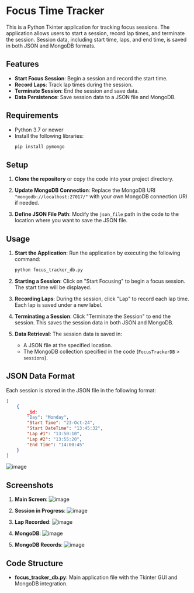 # Focus Time Tracker

This is a Python Tkinter application for tracking focus sessions. The application allows users to start a session, record lap times, and terminate the session. Session data, including start time, laps, and end time, is saved in both JSON and MongoDB formats.

## Features

- **Start Focus Session**: Begin a session and record the start time.
- **Record Laps**: Track lap times during the session.
- **Terminate Session**: End the session and save data.
- **Data Persistence**: Save session data to a JSON file and MongoDB.

## Requirements

- Python 3.7 or newer
- Install the following libraries:
  ```bash
  pip install pymongo
  ```

## Setup

1. **Clone the repository** or copy the code into your project directory.

2. **Update MongoDB Connection**:
   Replace the MongoDB URI `"mongodb://localhost:27017/"` with your own MongoDB connection URI if needed.

3. **Define JSON File Path**:
   Modify the `json_file` path in the code to the location where you want to save the JSON file.

## Usage

1. **Start the Application**:
   Run the application by executing the following command:
   ```bash
   python focus_tracker_db.py
   ```

2. **Starting a Session**:
   Click on "Start Focusing" to begin a focus session. The start time will be displayed.

3. **Recording Laps**:
   During the session, click "Lap" to record each lap time. Each lap is saved under a new label.

4. **Terminating a Session**:
   Click "Terminate the Session" to end the session. This saves the session data in both JSON and MongoDB.

5. **Data Retrieval**:
   The session data is saved in:
   - A JSON file at the specified location.
   - The MongoDB collection specified in the code (`FocusTrackerDB` > `sessions`).
  
## JSON Data Format

Each session is stored in the JSON file in the following format:
```json
[
    {
        _id:
        "Day": "Monday",
        "Start Time": "23-Oct-24",
        "Start DateTime": "13:45:32",
        "Lap #1": "13:50:10",
        "Lap #2": "13:55:20",
        "End Time": "14:00:45"
    }
]
```

![image](https://github.com/user-attachments/assets/ef8c0353-de89-40f9-a455-89a48707da0b)


## Screenshots

1. **Main Screen**: 
     ![image](https://github.com/user-attachments/assets/ce50d5c3-9f70-4481-933c-e462d7d1486c)


2. **Session in Progress**: 
     ![image](https://github.com/user-attachments/assets/29837ebf-2c34-4898-87ae-253c3dda638c)


3. **Lap Recorded**: 
     ![image](https://github.com/user-attachments/assets/b95e609f-1c2b-4a2a-9040-c6578a53bf1f)


4. **MongoDB**:
  ![image](https://github.com/user-attachments/assets/828c74eb-4cd5-49c8-a50a-6e692c3db1e2)


5. **MongoDB Records**:
  ![image](https://github.com/user-attachments/assets/fb3b027d-b809-4428-9c7c-a7e0b65253ad)



## Code Structure

- **focus_tracker_db.py**: Main application file with the Tkinter GUI and MongoDB integration.
